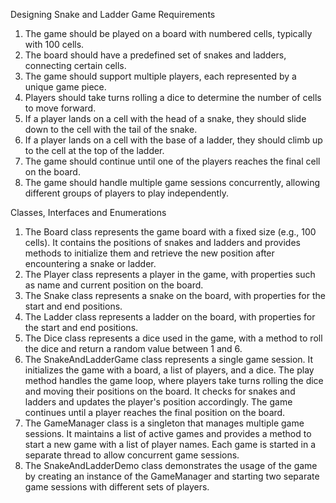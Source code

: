 Designing Snake and Ladder Game
Requirements
1. The game should be played on a board with numbered cells, typically with 100 cells.
2. The board should have a predefined set of snakes and ladders, connecting certain cells.
3. The game should support multiple players, each represented by a unique game piece.
4. Players should take turns rolling a dice to determine the number of cells to move forward.
5. If a player lands on a cell with the head of a snake, they should slide down to the cell with the tail of the snake.
6. If a player lands on a cell with the base of a ladder, they should climb up to the cell at the top of the ladder.
7. The game should continue until one of the players reaches the final cell on the board.
8. The game should handle multiple game sessions concurrently, allowing different groups of players to play independently.

Classes, Interfaces and Enumerations
1. The Board class represents the game board with a fixed size (e.g., 100 cells). It contains the positions of snakes and ladders and provides methods to initialize them and retrieve the new position after encountering a snake or ladder.
2. The Player class represents a player in the game, with properties such as name and current position on the board.
3. The Snake class represents a snake on the board, with properties for the start and end positions.
4. The Ladder class represents a ladder on the board, with properties for the start and end positions.
5. The Dice class represents a dice used in the game, with a method to roll the dice and return a random value between 1 and 6.
6. The SnakeAndLadderGame class represents a single game session. It initializes the game with a board, a list of players, and a dice. The play method handles the game loop, where players take turns rolling the dice and moving their positions on the board. It checks for snakes and ladders and updates the player's position accordingly. The game continues until a player reaches the final position on the board.
7. The GameManager class is a singleton that manages multiple game sessions. It maintains a list of active games and provides a method to start a new game with a list of player names. Each game is started in a separate thread to allow concurrent game sessions.
8. The SnakeAndLadderDemo class demonstrates the usage of the game by creating an instance of the GameManager and starting two separate game sessions with different sets of players.